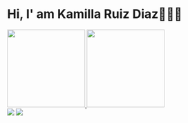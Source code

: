 
# Hi, I' am Kamilla Ruiz Diaz👩🏽‍💻
 <div>
  <a href="https://github.com/kamiruizdiaz">
  <img height="180em" src="https://github-readme-stats.vercel.app/api?username=kamiruizdiaz&show_icons=true&theme=dracula&include_all_commits=true&count_private=true"/>
  <img height="180em" src="https://github-readme-stats.vercel.app/api/top-langs/?username=kamiruizdiaz&layout=compact&langs_count=16&theme=dracula"/>
</div>
  

<div> 
  <a href="https://www.linkedin.com/in/kamillaruizdiaz" target="_blank"><img src="https://img.shields.io/badge/-LinkedIn-%230077B5?style=for-the-badge&logo=linkedin&logoColor=white" target="_blank"></a> 
 <a href="https://instagram.com/kamiruizdiaz" target="_blank"><img src="https://img.shields.io/badge/-Instagram-%23E4405F?style=for-the-badge&logo=instagram&logoColor=white" target="_blank"></a>
 
</div>
